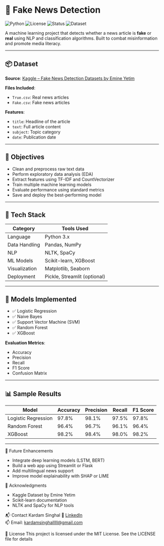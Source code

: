 # 📰 Fake News Detection

![Python](https://img.shields.io/badge/Python-3.8%2B-blue.svg)
![License](https://img.shields.io/badge/License-MIT-green.svg)
![Status](https://img.shields.io/badge/Project-Active-brightgreen.svg)
![Dataset](https://img.shields.io/badge/Dataset-Kaggle-orange)

A machine learning project that detects whether a news article is **fake** or **real** using NLP and classification algorithms. Built to combat misinformation and promote media literacy.

---

## 📦 Dataset

**Source**: [Kaggle – Fake News Detection Datasets by Emine Yetim](https://www.kaggle.com/datasets/emineyetm/fake-news-detection-datasets)

**Files Included**:
- `True.csv`: Real news articles  
- `Fake.csv`: Fake news articles  

**Features**:
- `title`: Headline of the article  
- `text`: Full article content  
- `subject`: Topic category  
- `date`: Publication date  

---

## 🎯 Objectives

- Clean and preprocess raw text data  
- Perform exploratory data analysis (EDA)  
- Extract features using TF-IDF and CountVectorizer  
- Train multiple machine learning models  
- Evaluate performance using standard metrics  
- Save and deploy the best-performing model  

---

## 🧰 Tech Stack

| Category         | Tools Used                          |
|------------------|-------------------------------------|
| Language         | Python 3.x                          |
| Data Handling    | Pandas, NumPy                       |
| NLP              | NLTK, SpaCy                         |
| ML Models        | Scikit-learn, XGBoost               |
| Visualization    | Matplotlib, Seaborn                 |
| Deployment       | Pickle, Streamlit (optional)        |

---

## 🧪 Models Implemented

- ✅ Logistic Regression  
- ✅ Naive Bayes  
- ✅ Support Vector Machine (SVM)  
- ✅ Random Forest  
- ✅ XGBoost  

**Evaluation Metrics**:
- Accuracy  
- Precision  
- Recall  
- F1 Score  
- Confusion Matrix  

---

## 📊 Sample Results

| Model              | Accuracy | Precision | Recall | F1 Score |
|-------------------|----------|-----------|--------|----------|
| Logistic Regression | 97.8%    | 98.1%     | 97.5%  | 97.8%    |
| Random Forest       | 96.4%    | 96.7%     | 96.1%  | 96.4%    |
| XGBoost             | 98.2%    | 98.4%     | 98.0%  | 98.2%    |

---

🔮 Future Enhancements
- Integrate deep learning models (LSTM, BERT)
- Build a web app using Streamlit or Flask
- Add multilingual news support
- Improve model explainability with SHAP or LIME

🙌 Acknowledgments
- Kaggle Dataset by Emine Yetim
- Scikit-learn documentation
- NLTK and SpaCy for NLP tools

📬 Contact
Kardam Singhal
🔗 [LinkedIn](https://www.linkedin.com/in/kardamsinghal)  
📫 Email: kardamsinghalllll@gmail.com

📄 License
This project is licensed under the MIT License. See the LICENSE file for details
